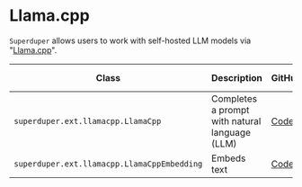 # Llama.cpp


`Superduper` allows users to work with self-hosted LLM models via "[Llama.cpp](https://github.com/ggerganov/llama.cpp)".

| Class | Description | GitHub | API-docs |
| --- | --- | --- | --- |
| `superduper.ext.llamacpp.LlamaCpp` | Completes a prompt with natural language (LLM) | [Code](https://github.com/superduper/superduper/blob/main/superduper/ext/llamacpp/model.py) | [Docs](/docs/api/ext/llamacpp/model#llamacpp) |
| `superduper.ext.llamacpp.LlamaCppEmbedding` | Embeds text | [Code](https://github.com/superduper/superduper/blob/main/superduper/ext/llamacpp/model.py) | [Docs](/docs/api/ext/llamacpp/model#llamacppembedding) |